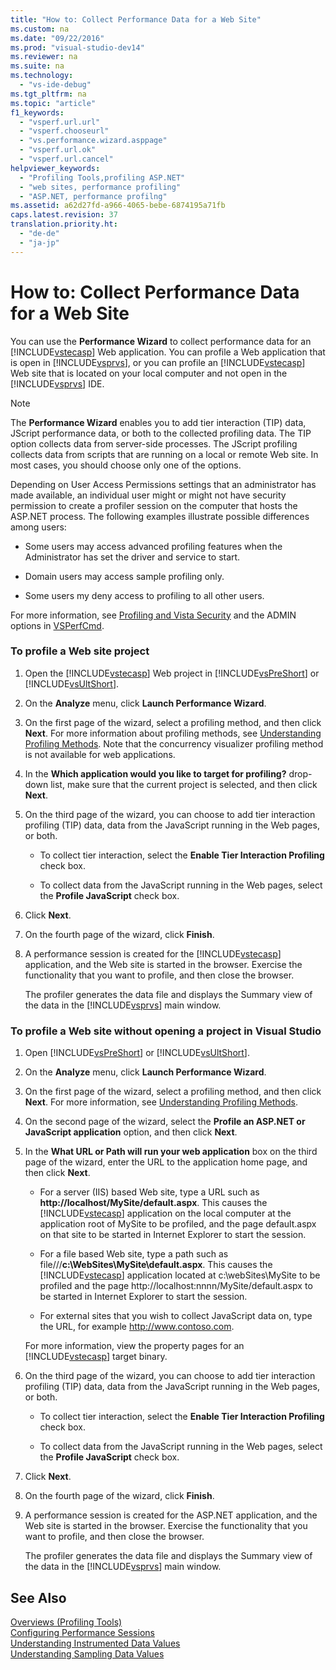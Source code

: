 ```yaml
---
title: "How to: Collect Performance Data for a Web Site"
ms.custom: na
ms.date: "09/22/2016"
ms.prod: "visual-studio-dev14"
ms.reviewer: na
ms.suite: na
ms.technology: 
  - "vs-ide-debug"
ms.tgt_pltfrm: na
ms.topic: "article"
f1_keywords: 
  - "vsperf.url.url"
  - "vsperf.chooseurl"
  - "vs.performance.wizard.asppage"
  - "vsperf.url.ok"
  - "vsperf.url.cancel"
helpviewer_keywords: 
  - "Profiling Tools,profiling ASP.NET"
  - "web sites, performance profiling"
  - "ASP.NET, performance profilng"
ms.assetid: a62d27fd-a966-4065-bebe-6874195a71fb
caps.latest.revision: 37
translation.priority.ht: 
  - "de-de"
  - "ja-jp"
---
```

# How to: Collect Performance Data for a Web Site
You can use the **Performance Wizard** to collect performance data for an [!INCLUDE[vstecasp](../vs140/includes/vstecasp_md.md)] Web application. You can profile a Web application that is open in [!INCLUDE[vsprvs](../vs140/includes/vsprvs_md.md)], or you can profile an [!INCLUDE[vstecasp](../vs140/includes/vstecasp_md.md)] Web site that is located on your local computer and not open in the [!INCLUDE[vsprvs](../vs140/includes/vsprvs_md.md)] IDE.  
  
> [!NOTE]
>  The **Performance Wizard** enables you to add tier interaction (TIP) data, JScript performance data, or both to the collected profiling data. The TIP option collects data from server-side processes. The JScript profiling collects data from scripts that are running on a local or  remote Web site. In most cases, you should choose only one of the options.  
  
 Depending on User Access Permissions settings that an administrator has made available, an individual user might or might not have security permission to create a profiler session on the computer that hosts the ASP.NET process. The following examples illustrate possible differences among users:  
  
-   Some users may access advanced profiling features when the Administrator has set the driver and service to start.  
  
-   Domain users may access sample profiling only.  
  
-   Some users my deny access to profiling to all other users.  
  
 For more information, see [Profiling and Vista Security](../vs140/profiling-and-windows-vista-security.md) and the ADMIN options in [VSPerfCmd](../vs140/vsperfcmd.md).  
  
### To profile a Web site project  
  
1.  Open the [!INCLUDE[vstecasp](../vs140/includes/vstecasp_md.md)] Web project in [!INCLUDE[vsPreShort](../vs140/includes/vspreshort_md.md)] or [!INCLUDE[vsUltShort](../vs140/includes/vsultshort_md.md)].  
  
2.  On the **Analyze** menu, click **Launch Performance Wizard**.  
  
3.  On the first page of the wizard, select a profiling method, and then click **Next**. For more information about profiling methods, see [Understanding Profiling Methods](../vs140/understanding-performance-collection-methods.md). Note that the concurrency visualizer profiling method is not available for web applications.  
  
4.  In the **Which application would you like to target for profiling?** drop-down list, make sure that the current project is selected, and then click **Next**.  
  
5.  On the third page of the wizard, you can choose to add tier interaction profiling (TIP) data, data from the JavaScript running in the Web pages, or both.  
  
    -   To collect tier interaction, select the **Enable Tier Interaction Profiling** check box.  
  
    -   To collect data from the JavaScript running in the Web pages, select the **Profile JavaScript** check box.  
  
6.  Click **Next**.  
  
7.  On the fourth page of the wizard, click **Finish**.  
  
8.  A performance session is created for the [!INCLUDE[vstecasp](../vs140/includes/vstecasp_md.md)] application, and the Web site is started in the browser. Exercise the functionality that you want to profile, and then close the browser.  
  
     The profiler generates the data file and displays the Summary view of the data in the [!INCLUDE[vsprvs](../vs140/includes/vsprvs_md.md)] main window.  
  
### To profile a Web site without opening a project in Visual Studio  
  
1.  Open [!INCLUDE[vsPreShort](../vs140/includes/vspreshort_md.md)] or [!INCLUDE[vsUltShort](../vs140/includes/vsultshort_md.md)].  
  
2.  On the **Analyze** menu, click **Launch Performance Wizard**.  
  
3.  On the first page of the wizard, select a profiling method, and then click **Next**. For more information, see [Understanding Profiling Methods](../vs140/understanding-performance-collection-methods.md).  
  
4.  On the second page of the wizard, select the **Profile an ASP.NET or JavaScript application** option, and then click **Next**.  
  
5.  In the **What URL or Path will run your web application** box on the third page of the wizard, enter the URL to the application home page, and then click **Next**.  
  
    -   For a server (IIS) based Web site, type a URL such as **http://localhost/MySite/default.aspx**. This causes the [!INCLUDE[vstecasp](../vs140/includes/vstecasp_md.md)] application on the local computer at the application root of MySite to be profiled, and the page default.aspx on that site to be started in Internet Explorer to start the session.  
  
    -   For a file based Web site, type a path such as file///**c:\WebSites\MySite\default.aspx**. This causes the [!INCLUDE[vstecasp](../vs140/includes/vstecasp_md.md)] application located at c:\webSites\MySite to be profiled and the page http://localhost:nnnn/MySite/default.aspx to be started in Internet Explorer to start the session.  
  
    -   For external sites that you wish to collect JavaScript data on, type the URL, for example http://www.contoso.com.  
  
     For more information, view the property pages for an [!INCLUDE[vstecasp](../vs140/includes/vstecasp_md.md)] target binary.  
  
6.  On the third page of the wizard, you can choose to add tier interaction profiling (TIP) data, data from the JavaScript running in the Web pages, or both.  
  
    -   To collect tier interaction, select the **Enable Tier Interaction Profiling** check box.  
  
    -   To collect data from the JavaScript running in the Web pages, select the **Profile JavaScript** check box.  
  
7.  Click **Next**.  
  
8.  On the fourth page of the wizard, click **Finish**.  
  
9. A performance session is created for the ASP.NET application, and the Web site is started in the browser. Exercise the functionality that you want to profile, and then close the browser.  
  
     The profiler generates the data file and displays the Summary view of the data in the [!INCLUDE[vsprvs](../vs140/includes/vsprvs_md.md)] main window.  
  
## See Also  
 [Overviews (Profiling Tools)](../vs140/overviews--performance-tools-.md)   
 [Configuring Performance Sessions](../vs140/configuring-performance-sessions.md)   
 [Understanding Instrumented Data Values](../vs140/understanding-instrumentation-data-values.md)   
 [Understanding Sampling Data Values](../vs140/understanding-sampling-data-values.md)